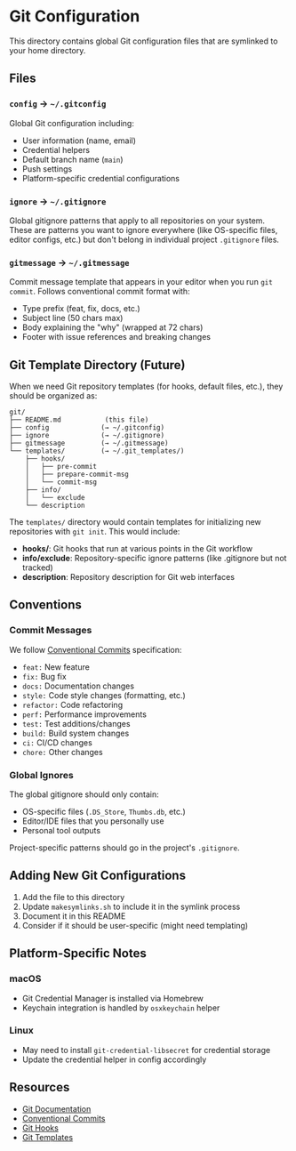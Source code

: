 # Git Configuration

This directory contains global Git configuration files that are symlinked to your home directory.

## Files

### `config` → `~/.gitconfig`
Global Git configuration including:
- User information (name, email)
- Credential helpers
- Default branch name (`main`)
- Push settings
- Platform-specific credential configurations

### `ignore` → `~/.gitignore`
Global gitignore patterns that apply to all repositories on your system. These are patterns you want to ignore everywhere (like OS-specific files, editor configs, etc.) but don't belong in individual project `.gitignore` files.

### `gitmessage` → `~/.gitmessage`
Commit message template that appears in your editor when you run `git commit`. Follows conventional commit format with:
- Type prefix (feat, fix, docs, etc.)
- Subject line (50 chars max)
- Body explaining the "why" (wrapped at 72 chars)
- Footer with issue references and breaking changes

## Git Template Directory (Future)

When we need Git repository templates (for hooks, default files, etc.), they should be organized as:

```
git/
├── README.md           (this file)
├── config             (→ ~/.gitconfig)
├── ignore             (→ ~/.gitignore)
├── gitmessage         (→ ~/.gitmessage)
└── templates/         (→ ~/.git_templates/)
    ├── hooks/
    │   ├── pre-commit
    │   ├── prepare-commit-msg
    │   └── commit-msg
    ├── info/
    │   └── exclude
    └── description
```

The `templates/` directory would contain templates for initializing new repositories with `git init`. This would include:
- **hooks/**: Git hooks that run at various points in the Git workflow
- **info/exclude**: Repository-specific ignore patterns (like .gitignore but not tracked)
- **description**: Repository description for Git web interfaces

## Conventions

### Commit Messages
We follow [Conventional Commits](https://www.conventionalcommits.org/) specification:
- `feat:` New feature
- `fix:` Bug fix
- `docs:` Documentation changes
- `style:` Code style changes (formatting, etc.)
- `refactor:` Code refactoring
- `perf:` Performance improvements
- `test:` Test additions/changes
- `build:` Build system changes
- `ci:` CI/CD changes
- `chore:` Other changes

### Global Ignores
The global gitignore should only contain:
- OS-specific files (`.DS_Store`, `Thumbs.db`, etc.)
- Editor/IDE files that you personally use
- Personal tool outputs

Project-specific patterns should go in the project's `.gitignore`.

## Adding New Git Configurations

1. Add the file to this directory
2. Update `makesymlinks.sh` to include it in the symlink process
3. Document it in this README
4. Consider if it should be user-specific (might need templating)

## Platform-Specific Notes

### macOS
- Git Credential Manager is installed via Homebrew
- Keychain integration is handled by `osxkeychain` helper

### Linux
- May need to install `git-credential-libsecret` for credential storage
- Update the credential helper in config accordingly

## Resources
- [Git Documentation](https://git-scm.com/docs)
- [Conventional Commits](https://www.conventionalcommits.org/)
- [Git Hooks](https://git-scm.com/book/en/v2/Customizing-Git-Git-Hooks)
- [Git Templates](https://git-scm.com/docs/git-init#_template_directory)